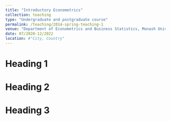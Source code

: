 ```yaml
---
title: "Introductory Econometrics"
collection: teaching
type: "Undergraduate and postgraduate course"
permalink: /teaching/2014-spring-teaching-1
venue: "Department of Econometrics and Business Statistics, Monash University"
date: 07/2020-12/2022
location: #"City, Country"
---
```



Heading 1
======

Heading 2
======

Heading 3
======
